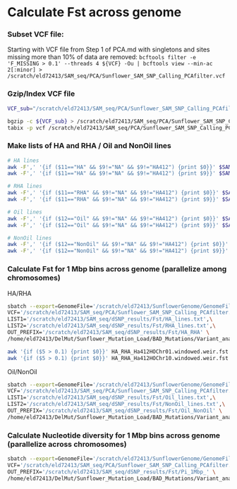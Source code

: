 # Calculate Fst across genome

### Subset VCF file:

Starting with VCF file from Step 1 of PCA.md with singletons and sites missing more than 10% of data are removed:
  `bcftools filter -e 'F_MISSING > 0.1' --threads 4 ${VCF} -Ou | bcftools view --min-ac 2[:minor] > /scratch/eld72413/SAM_seq/PCA/Sunflower_SAM_SNP_Calling_PCAfilter.vcf`

### Gzip/Index VCF file
```bash
VCF_sub="/scratch/eld72413/SAM_seq/PCA/Sunflower_SAM_SNP_Calling_PCAfilter.vcf"

bgzip -c ${VCF_sub} > /scratch/eld72413/SAM_seq/PCA/Sunflower_SAM_SNP_Calling_PCAfilter.vcf.gz
tabix -p vcf /scratch/eld72413/SAM_seq/PCA/Sunflower_SAM_SNP_Calling_PCAfilter.vcf.gz
```

### Make lists of HA and RHA / Oil and NonOil lines
```bash
# HA lines
awk -F',' '{if ($11=="HA" && $9!="NA" && $9!="HA412") {print $0}}' $SAM_INFO | wc -l # 145
awk -F',' '{if ($11=="HA" && $9!="NA" && $9!="HA412") {print $9}}' $SAM_INFO > ${OUT_DIR}/Fst/HA_lines.txt

# RHA lines
awk -F',' '{if ($11=="RHA" && $9!="NA" && $9!="HA412") {print $0}}' $SAM_INFO | wc -l # 112
awk -F',' '{if ($11=="RHA" && $9!="NA" && $9!="HA412") {print $9}}' $SAM_INFO > ${OUT_DIR}/Fst/RHA_lines.txt

# Oil lines
awk -F',' '{if ($12=="Oil" && $9!="NA" && $9!="HA412") {print $0}}' $SAM_INFO | wc -l #193
awk -F',' '{if ($12=="Oil" && $9!="NA" && $9!="HA412") {print $9}}' $SAM_INFO > ${OUT_DIR}/Fst/Oil_lines.txt

# NonOil lines
awk -F',' '{if ($12=="NonOil" && $9!="NA" && $9!="HA412") {print $0}}' $SAM_INFO | wc -l #95
awk -F',' '{if ($12=="NonOil" && $9!="NA" && $9!="HA412") {print $9}}' $SAM_INFO > ${OUT_DIR}/Fst/NonOil_lines.txt
```

### Calculate Fst for 1 Mbp bins across genome (parallelize among chromosomes)

HA/RHA
```bash
sbatch --export=GenomeFile='/scratch/eld72413/SunflowerGenome/GenomeFile.txt',\
VCF='/scratch/eld72413/SAM_seq/PCA/Sunflower_SAM_SNP_Calling_PCAfilter.vcf.gz',\
LIST1='/scratch/eld72413/SAM_seq/dSNP_results/Fst/HA_lines.txt',\
LIST2='/scratch/eld72413/SAM_seq/dSNP_results/Fst/RHA_lines.txt',\
OUT_PREFIX='/scratch/eld72413/SAM_seq/dSNP_results/Fst/HA_RHA' \
/home/eld72413/DelMut/Sunflower_Mutation_Load/BAD_Mutations/Variant_analyses/Scripts/Fst_calc.sh # Submitted batch job 12666566

awk '{if ($5 > 0.1) {print $0}}' HA_RHA_Ha412HOChr01.windowed.weir.fst | wc -l # 3 (out of 161)
awk '{if ($5 > 0.1) {print $0}}' HA_RHA_Ha412HOChr10.windowed.weir.fst | wc -l # 184 (out of 192)
```

Oil/NonOil
```bash
sbatch --export=GenomeFile='/scratch/eld72413/SunflowerGenome/GenomeFile.txt',\
VCF='/scratch/eld72413/SAM_seq/PCA/Sunflower_SAM_SNP_Calling_PCAfilter.vcf.gz',\
LIST1='/scratch/eld72413/SAM_seq/dSNP_results/Fst/Oil_lines.txt',\
LIST2='/scratch/eld72413/SAM_seq/dSNP_results/Fst/NonOil_lines.txt',\
OUT_PREFIX='/scratch/eld72413/SAM_seq/dSNP_results/Fst/Oil_NonOil' \
/home/eld72413/DelMut/Sunflower_Mutation_Load/BAD_Mutations/Variant_analyses/Scripts/Fst_calc.sh # Submitted batch job 12666622
```

### Calculate Nucleotide diversity for 1 Mbp bins across genome (parallelize across chromosomes)
```bash
sbatch --export=GenomeFile='/scratch/eld72413/SunflowerGenome/GenomeFile.txt',\
VCF='/scratch/eld72413/SAM_seq/PCA/Sunflower_SAM_SNP_Calling_PCAfilter.vcf.gz',\
OUT_PREFIX='/scratch/eld72413/SAM_seq/dSNP_results/Fst/Pi_1Mbp_' \
/home/eld72413/DelMut/Sunflower_Mutation_Load/BAD_Mutations/Variant_analyses/Scripts/Pi_calc.sh # Submitted batch job 12669005

```